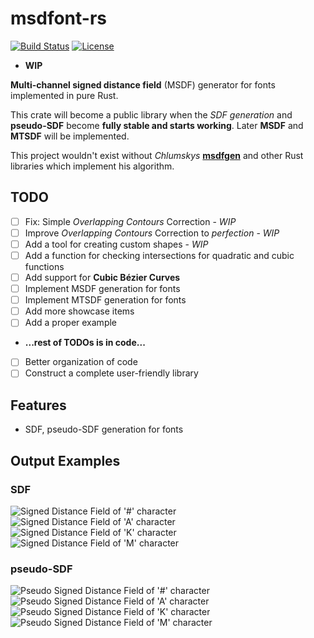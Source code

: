 # **msdfont-rs**

[![Build Status](https://img.shields.io/github/workflow/status/Blatko1/msdfont-rs/Rust?logo=github)](https://github.com/Blatko1/msdfont-rs/actions)
[![License](https://img.shields.io/github/license/Blatko1/msdfont-rs?color=%23537aed)](https://github.com/Blatko1/msdfont-rs/blob/master/LICENSE)

* **WIP**

**Multi-channel signed distance field** (MSDF) generator for fonts implemented in pure Rust.

This crate will become a public library when the *SDF generation* and **pseudo-SDF** become **fully stable and starts working**.
Later **MSDF** and **MTSDF** will be implemented.

This project wouldn't exist without *Chlumskys* **[msdfgen](https://github.com/Chlumsky/msdfgen)** and other Rust libraries which implement his algorithm.

## TODO

* [ ] Fix: Simple *Overlapping Contours* Correction - *WIP*
* [ ] Improve *Overlapping Contours* Correction to *perfection* - *WIP*
* [ ] Add a tool for creating custom shapes - *WIP*
* [ ] Add a function for checking intersections for quadratic and cubic functions
* [ ] Add support for **Cubic Bézier Curves**
* [ ] Implement MSDF generation for fonts
* [ ] Implement MTSDF generation for fonts
* [ ] Add more showcase items
* [ ] Add a proper example
* **...rest of TODOs is in code...**
* [ ] Better organization of code
* [ ] Construct a complete user-friendly library

## Features

* SDF, pseudo-SDF generation for fonts

## Output Examples

### SDF

![Signed Distance Field of '#' character](https://github.com/Blatko1/msdfont-rs/blob/master/examples/out/%23_char_SDF.png)
![Signed Distance Field of 'A' character](https://github.com/Blatko1/msdfont-rs/blob/master/examples/out/A_char_SDF.png)
![Signed Distance Field of 'K' character](https://github.com/Blatko1/msdfont-rs/blob/master/examples/out/K_char_SDF.png)
![Signed Distance Field of 'M' character](https://github.com/Blatko1/msdfont-rs/blob/master/examples/out/M_char_SDF.png)

### pseudo-SDF

![Pseudo Signed Distance Field of '#' character](https://github.com/Blatko1/msdfont-rs/blob/master/examples/out/%23_char_pseudo.png)
![Pseudo Signed Distance Field of 'A' character](https://github.com/Blatko1/msdfont-rs/blob/master/examples/out/A_char_pseudo.png)
![Pseudo Signed Distance Field of 'K' character](https://github.com/Blatko1/msdfont-rs/blob/master/examples/out/K_char_pseudo.png)
![Pseudo Signed Distance Field of 'M' character](https://github.com/Blatko1/msdfont-rs/blob/master/examples/out/M_char_pseudo.png)
